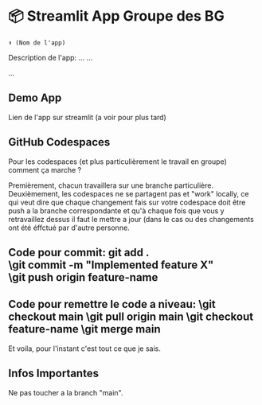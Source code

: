 # 📦 Streamlit App Groupe des BG 
```
⬆️ (Nom de l'app)
```

Description de l'app:
...
...

...

## Demo App

Lien de l'app sur streamlit (a voir pour plus tard)

## GitHub Codespaces

Pour les codespaces (et plus particulièrement le travail en groupe) comment ça marche ? 

Premièrement, chacun travaillera sur une branche particulière. 
Deuxièmement, les codespaces ne se partagent pas et "work" locally, ce qui veut dire que chaque changement fais sur votre codespace doit être push a la branche correspondante et qu'à chaque fois que vous y retravaillez dessus il faut le mettre a jour (dans le cas ou des changements ont été éffctué par d'autre personne. 

Code pour commit:
git add .  
\git commit -m "Implemented feature X"  
\git push origin feature-name  
---
Code pour remettre le code a niveau:
\git checkout main
\git pull origin main
\git checkout feature-name
\git merge main
---

Et voila, pour l'instant c'est tout ce que je sais.
## Infos Importantes
Ne pas toucher a la branch "main". 


